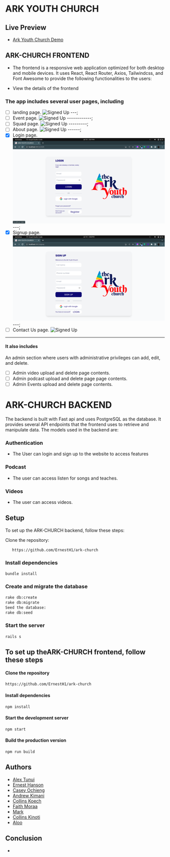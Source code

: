 # ARK YOUTH CHURCH

## Live Preview 

- [Ark Youth Church Demo](https://ark-church-chi.vercel.app/)

## ARK-CHURCH FRONTEND

- The frontend is a responsive web application optimized for both desktop and mobile devices. It uses React, React Router, Axios, Tailwindcss, and Font Awesome to provide the following functionalities to the users:

- View the details of the frontend

### The app includes several user pages, including

- [ ] landing page.
![Signed Up](./src/assets/screenshots/)
---;
- [ ] Event page.
![Signed Up](./src/assets/screenshots/)
------------;
- [ ] Squad page.
![Signed Up](./src/assets/screenshots/)
---------;
- [ ] About page.
![Signed Up](./src/assets/screenshots/)
------;
- [x] Login page.
![Signed Up](./src/assets/screenshots/login.png)
---;
- [x] Signup page.
![Signed Up](./src/assets/screenshots/signup.png)
---;
- [ ] Contact Us page.
![Signed Up](./src/assets/screenshots/)

--------------------------------
#### It also includes

 An admin section where users with administrative privileges can add, edit, and delete.

- [ ] Admin video upload and delete page contents.
- [ ] Admin podcast upload and delete page page contents.
- [ ] Admin Events upload and delete page contents.

# ARK-CHURCH BACKEND

The backend is built with Fast api and uses PostgreSQL as the database. It provides several API endpoints that the frontend uses to retrieve and manipulate data. The models used in the backend are:

### Authentication

- The User can login and sign up to the website to access features

### Podcast

- The user can access listen for songs and teaches.

### Videos

- The user can access videos.

## Setup

To set up the ARK-CHURCH backend, follow these steps:

Clone the repository:

       https://github.com/ErnestH1/ark-church

### Install dependencies

    bundle install

### Create and migrate the database

    rake db:create
    rake db:migrate
    Seed the database:
    rake db:seed

### Start the server

    rails s

## To set up theARK-CHURCH frontend, follow these steps

#### Clone the repository

    https://github.com/ErnestH1/ark-church

#### Install dependencies

    npm install

#### Start the development server

    npm start

#### Build the production version

    npm run build

## Authors

- [Alex Tunui](https://github.com/AlexTanui)
- [Ernest Hanson](https://github.com/ErnestH1)
- [Casey Ochieng](https://github.com/caseyochieng)
- [Andrew Kimani](https://github.com/Nexus-coder)
- [Collins Koech](https://github.com/collinsvictor1818)
- [Faith Moraa](https://github.com/the-datageek)
- [Mark](http://github.com/Towerofdragons)
- [Collins Kinoti]()
- [Aloo]()



## Conclusion

*
